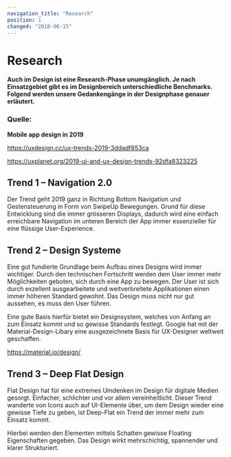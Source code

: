 ```yaml
---
navigation_title: "Research"
position: 1
changed: "2018-06-15"
---
```


# Research

**Auch im Design ist eine Research-Phase unumgänglich. Je nach Einsatzgebiet gibt es im Designbereich unterschiedliche Benchmarks. Folgend werden unsere Gedankengänge in der Designphase genauer erläutert.**

### Quelle: 
**Mobile app design in 2019**

https://uxdesign.cc/ux-trends-2019-3ddadf853ca

https://uxplanet.org/2019-ui-and-ux-design-trends-92dfa8323225

## Trend 1 – Navigation 2.0
Der Trend geht 2019 ganz in Richtung Bottom Navigation und Gestensteuerung in Form von SwipeUp Bewegungen. Grund für diese Entwicklung sind die immer grösseren Displays, dadurch wird eine einfach erreichbare Navigation im unteren Bereich der App immer essenzieller für eine flüssige User-Experience.

## Trend 2 – Design Systeme
Eine gut fundierte Grundlage beim Aufbau eines Designs wird immer wichtiger. Durch den technischen Fortschritt werden dem User immer mehr Möglichkeiten geboten, sich durch eine App zu bewegen. Der User ist sich durch exzellent ausgearbeitete und weitverbreitete Applikationen einen immer höheren Standard gewohnt. Das Design muss nicht nur gut aussehen, es muss den User führen.

Eine gute Basis hierfür bietet ein Designsystem, welches von Anfang an zum Einsatz kommt und so gewisse Standards festlegt. Google hat mit der Material-Design-Libary eine ausgezeichnete Basis für UX-Designer weltweit geschaffen. 

https://material.io/design/


## Trend 3 – Deep Flat Design
Flat Design hat für eine extremes Umdenken im Design für digitale Medien gesorgt. Einfacher, schlichter und vor allem vereinheitlicht. Dieser Trend wanderte von Icons auch auf UI-Elemente über, um dem Design wieder eine gewisse Tiefe zu geben, ist Deep-Flat ein Trend der immer mehr zum Einsatz kommt. 

Hierbei werden den Elementen mittels Schatten gewisse Floating Eigenschaften gegeben. Das Design wirkt mehrschichtig, spannender und klarer Strukturiert. 